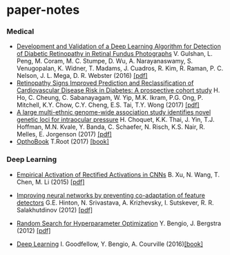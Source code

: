 # paper-notes

### Medical 
- [Development and Validation of a Deep Learning Algorithm for Detection of Diabetic Retinopathy in Retinal Fundus Photographs](https://github.com/klawal/paper-notes/blob/master/notes/Development%20and%20Validation%20of%20a%20Deep%20Learning%20Algorithm%20for%20Detection%20of%20Diabetic%20Retinopathy%20in%20Retinal%20Fundus%20Photographs.md) V. Gulshan, L. Peng, M. Coram, M. C. Stumpe, D. Wu, A. Narayanaswamy, S. Venugopalan, K. Widner, T. Madams, J. Cuadros, R. Kim, R. Raman, P. C. Nelson, J. L. Mega, D. R. Webster (2016) [[pdf]](https://static.googleusercontent.com/media/research.google.com/en//pubs/archive/45732.pdf)
- [Retinopathy Signs Improved Prediction and Reclassification of Cardiovascular Disease Risk in Diabetes: A prospective cohort study](https://github.com/klawal/paper-notes/blob/master/notes/Retinopathy%20Signs%20Improved%20Prediction%20and%20Reclassification%20of%20Cardiovascular%20Disease%20Risk%20in%20Diabetes:%20A%20prospective%20cohort%20study.md) H. Ho, C. Cheung, C. Sabanayagam, W. Yip, M.K. Ikram, P.G. Ong, P. Mitchell, K.Y. Chow, C.Y. Cheng, E.S. Tai, T.Y. Wong (2017) [[pdf]](https://www.ncbi.nlm.nih.gov/pmc/articles/PMC5288652/)
- [A large multi-ethnic genome-wide association study identifies novel genetic loci for intraocular pressure](https://github.com/klawal/paper-notes/blob/master/notes/A%20large%20multi-ethnic%20genome-wide%20association%20study%20identifies%20novel%20genetic%20loci%20for%20intraocular%20pressure.md#a-large-multi-ethnic-genome-wide-association-study-identifies-novel-genetic-loci-for-intraocular-pressure) H. Choquet, K.K. Thai, J. Yin, T.J. Hoffman, M.N. Kvale, Y. Banda, C. Schaefer, N. Risch, K.S. Nair, R. Melles, E. Jorgenson (2017) [[pdf]](https://www.nature.com/articles/s41467-017-01913-6#MOESM1)
- [OpthoBook](https://github.com/klawal/paper-notes/blob/master/notes/OpthoBook.md) T.Root (2017) [[book]](http://timroot.com/ophthobook)

### Deep Learning
- [Empirical Activation of Rectified Activations in CNNs](https://github.com/klawal/paper-notes/blob/master/notes/Empirical%20Activation%20of%20Rectified%20Activations%20in%20CNNs.md) B. Xu, N. Wang, T. Chen, M. Li (2015) [[pdf]](https://arxiv.org/pdf/1505.00853.pdf)
- [Improving neural networks by preventing co-adaptation of feature detectors](https://github.com/klawal/paper-notes/blob/master/notes/Improving%20neural%20networks%20by%20preventing%20co-adaptation%20of%20feature%20detectors.md) G.E. Hinton, N. Srivastava, A. Krizhevsky, I. Sutskever, R. R. Salakhutdinov (2012) [[pdf]](https://arxiv.org/pdf/1207.0580.pdf)
- [Random Search for Hyperparameter Optimization](https://github.com/klawal/paper-notes/blob/master/notes/Random%20Search%20for%20Hyperparameter%20Optimization.md) Y. Bengio, J. Bergstra (2012) [[pdf]](http://www.jmlr.org/papers/volume13/bergstra12a/bergstra12a.pdf)

- [Deep Learning](https://github.com/klawal/paper-notes/blob/master/notes/Deep%20Learning.md)  I. Goodfellow, Y. Bengio, A. Courville (2016)[[book]](http://www.deeplearningbook.org)


















